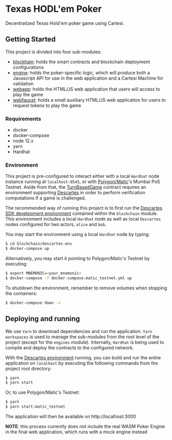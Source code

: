 # Texas HODL'em Poker

Decentralized Texas Hold'em poker game using Cartesi.

## Getting Started

This project is divided into four sub-modules:
- [blockhain](blockchain/README.md): holds the smart contracts and blockchain deployment  configurations
- [engine](engine/README.md): holds the poker-specific logic, which will produce both a Javascript API for use in the web application and a Cartesi Machine for validation
- [webapp](webapp/README.md): holds the HTML/JS web application that users will access to play the game
- [webfaucet](webfaucet/README.md): holds a small auxiliary HTML/JS web application for users to request tokens to play the game 

### Requirements

- docker
- docker-compose
- node 12.x
- yarn
- Hardhat


### Environment

This project is pre-configured to interact either with a local `Hardhat` node instance running at `localhost:8545`, or with [Polygon/Matic](https://polygon.technology/)'s Mumbai PoS Testnet. Aside from that, the [TurnBasedGame](blockchain/contracts/TurnBasedGame.sol) contract requires an environment supporting [Descartes](https://github.com/cartesi/descartes) in order to perform verification computations if a game is challenged.

The recommended way of running this project is to first run the [Descartes SDK development environment](blockchain/descartes-env/) contained within the `blockchain` module. This environment includes a local `Hardhat` node as well as local `Descartes` nodes configured for two actors, `alice` and `bob`.

You may start the environment using a local `Hardhat` node by typing:
```bash
$ cd blockchain/descartes-env
$ docker-compose up
```

Alternatively, you may start it pointing to Polygon/Matic's Testnet by executing:
```bash
$ export MNEMONIC=<your_mnemonic>
$ docker-compose -f docker-compose.matic_testnet.yml up
```

To shutdown the environment, remember to remove volumes when stopping the containers:
```bash
$ docker-compose down -v
```


## Deploying and running

We use `Yarn` to download dependencies and run the application. `Yarn workspaces` is used to manage the sub-modules from the root level of the project (except for the `engines` module). Internally, `Hardhat` is being used to compile and deploy the contracts to the configured network.

With the [Descartes environment](#Environment) running, you can build and run the entire application on `localhost` by executing the following commands from the project root directory:

```bash
$ yarn
$ yarn start
```

Or, to use Polygon/Matic's Testnet:
```bash
$ yarn
$ yarn start:matic_testnet
```

The application will then be available on http://localhost:3000

**NOTE**: this process currently does not include the real WASM Poker Engine in the final web application, which runs with a mock engine instead
